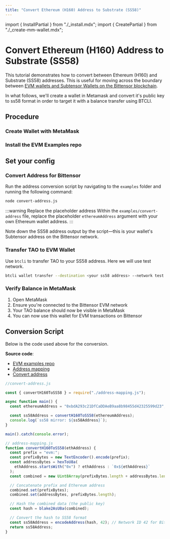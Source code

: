 ```yaml
---
title: "Convert Ethereum (H160) Address to Substrate (SS58)"
---
```


import { InstallPartial } from "./\_install.mdx";
import { CreatePartial } from "./\_create-mm-wallet.mdx";

# Convert Ethereum (H160) Address to Substrate (SS58)

This tutorial demonstrates how to convert between Ethereum (H160) and Substrate (SS58) addresses. This is useful for moving across the boundary between [EVM wallets and Subtensor Wallets on the Bittensor blockchain](./#evm-wallets-and-subtensor-wallets-on-the-bittensor-blockchain).

In what follows, we'll create a wallet in Metamask and convert it's public key to ss58 format in order to target it with a balance transfer using BTCLI.

## Procedure

### Create Wallet with MetaMask

<CreatePartial />

### Install the EVM Examples repo

<InstallPartial />

## Set your config

### Convert Address for Bittensor

Run the address conversion script by navigating to the `examples` folder and running the following command:

```bash
node convert-address.js
```

:::warning Replace the placeholder address
Within the `examples/convert-address` file, replace the placeholder `ethereumAddress` argument with your own Ethereum wallet address.
:::

Note down the SS58 address output by the script—this is your wallet's Subtensor address on the Bittensor network.

### Transfer TAO to EVM Wallet

Use `btcli` to transfer TAO to your SS58 address. Here we will use test network.

```bash
btcli wallet transfer --destination <your ss58 address> --network test
```

### Verify Balance in MetaMask

1. Open MetaMask
2. Ensure you're connected to the Bittensor EVM network
3. Your TAO balance should now be visible in MetaMask
4. You can now use this wallet for EVM transactions on Bittensor

## Conversion Script

Below is the code used above for the conversion.

**Source code**:

- [EVM examples repo](https://github.com/opentensor/evm-bittensor)
- [Address mapping](https://github.com/opentensor/evm-bittensor/blob/main/examples/address-mapping.js)
- [Convert address](https://github.com/opentensor/evm-bittensor/blob/main/examples/convert-address.js)

```javascript
//convert-address.js

const { convertH160ToSS58 } = require("./address-mapping.js");

async function main() {
  const ethereumAddress = "0xbdA293c21DfCaDDAeB9aa8b98455d42325599d23";

  const ss58Address = convertH160ToSS58(ethereumAddress);
  console.log(`ss58 mirror: ${ss58Address}`);
}

main().catch(console.error);
```

```javascript
// address-mapping.js
function convertH160ToSS58(ethAddress) {
  const prefix = "evm:";
  const prefixBytes = new TextEncoder().encode(prefix);
  const addressBytes = hexToU8a(
    ethAddress.startsWith("0x") ? ethAddress : `0x${ethAddress}`
  );
  const combined = new Uint8Array(prefixBytes.length + addressBytes.length);

  // Concatenate prefix and Ethereum address
  combined.set(prefixBytes);
  combined.set(addressBytes, prefixBytes.length);

  // Hash the combined data (the public key)
  const hash = blake2AsU8a(combined);

  // Convert the hash to SS58 format
  const ss58Address = encodeAddress(hash, 42); // Network ID 42 for Bittensor
  return ss58Address;
}
```
